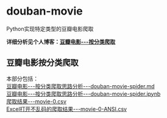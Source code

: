 # douban-movie
Python实现特定类型的豆瓣电影爬取

**详细分析见个人博客：[豆瓣电影---按分类爬取](https://blog.csdn.net/dta0502/article/details/81878410)**

## 豆瓣电影按分类爬取
本部分包括：\
[豆瓣电影---按分类爬取思路分析---douban-movie-spider.md](https://github.com/dta0502/douban-movie/blob/master/douban-movie-spider.md)\
[豆瓣电影---按分类爬取思路分析---douban-movie-spider.ipynb](https://github.com/dta0502/douban-movie/blob/master/douban-movie-spider.ipynb)\
[爬取结果---movie-0.csv](https://github.com/dta0502/douban-movie/blob/master/movie-0.csv)\
[Excel打开不乱码的爬取结果---movie-0-ANSI.csv](https://github.com/dta0502/douban-movie/blob/master/movie-0-ANSI.csv)

